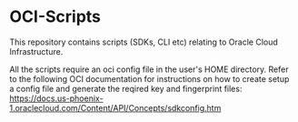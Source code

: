 # OCI-Scripts
This repository contains scripts (SDKs, CLI etc) relating to Oracle Cloud Infrastructure.

All the scripts require an oci config file in the user's HOME directory. 
Refer to the following OCI documentation for instructions on how to create setup a config file and generate 
the reqired key and fingerprint files: https://docs.us-phoenix-1.oraclecloud.com/Content/API/Concepts/sdkconfig.htm
